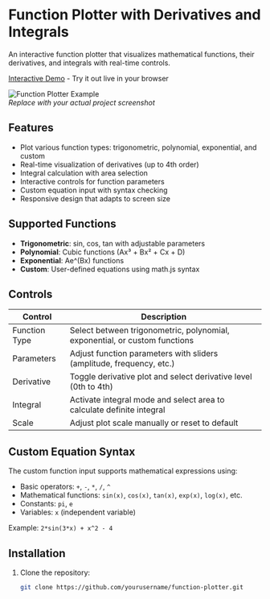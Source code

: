# Function Plotter with Derivatives and Integrals

An interactive function plotter that visualizes mathematical functions, their derivatives, and integrals with real-time controls.

[Interactive Demo](https://cdn.glitch.global/79283f6f-ef1e-4285-822b-eaefe68c462e/m.png?v=1751414877731) - Try it out live in your browser

![Function Plotter Example](https://via.placeholder.com/800x400?text=Function+Plotter+Screenshot)  
*Replace with your actual project screenshot*

## Features

- Plot various function types: trigonometric, polynomial, exponential, and custom
- Real-time visualization of derivatives (up to 4th order)
- Integral calculation with area selection
- Interactive controls for function parameters
- Custom equation input with syntax checking
- Responsive design that adapts to screen size

## Supported Functions

- **Trigonometric**: sin, cos, tan with adjustable parameters
- **Polynomial**: Cubic functions (Ax³ + Bx² + Cx + D)
- **Exponential**: Ae^(Bx) functions
- **Custom**: User-defined equations using math.js syntax

## Controls

| Control | Description |
|---------|-------------|
| Function Type | Select between trigonometric, polynomial, exponential, or custom functions |
| Parameters | Adjust function parameters with sliders (amplitude, frequency, etc.) |
| Derivative | Toggle derivative plot and select derivative level (0th to 4th) |
| Integral | Activate integral mode and select area to calculate definite integral |
| Scale | Adjust plot scale manually or reset to default |

## Custom Equation Syntax

The custom function input supports mathematical expressions using:

- Basic operators: `+`, `-`, `*`, `/`, `^`
- Mathematical functions: `sin(x)`, `cos(x)`, `tan(x)`, `exp(x)`, `log(x)`, etc.
- Constants: `pi`, `e`
- Variables: `x` (independent variable)

Example: `2*sin(3*x) + x^2 - 4`

## Installation

1. Clone the repository:
   ```bash
   git clone https://github.com/yourusername/function-plotter.git
